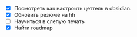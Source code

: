 - [x] Посмотреть как настроить цеттель в obsidian.
- [x] Обновить резюме на hh
- [ ] Научиться в слепую печать
- [x] Найти roadmap